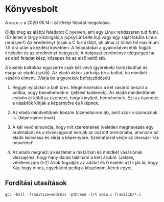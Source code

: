 # Könyvesbolt
A `main.c` a 2020 05.14-i zárthelyi feladat megoldása.

Oldja meg az alábbi feladatot C nyelven, ami egy Linux rendszeren tud futni. (Ez lehet a tárgy  kiszolgálója (opsys.inf.elte.hu) vagy egy saját lokális Linux rendszer!) Az eredményt (csak a C forrásfájlt, pl: alma.c) töltse fel maximum 1.5 óra után a kezdést követően. A feladatokat a gyakorlatvezetők fogják értékelni és az eredményt bejegyzik. A dolgozat eredménye elégséges ha az első feladat kész, közepes ha az első kettő stb.

A kisebb boltokba egyszerre csak két vevő (gyerekek) tartózkodhat és maga az eladó (szülő). Az eladó akkor zárhatja be a boltot, ha mindkét vásárló elment. (Várja be a gyerekek befejeződését)

1.  Reggel nyitáskor a bolt üres. Megérkezéskor a két vásárló beszól a boltba, hogy bemehetnek-e. (jelzést küldenek). Az eladó mindkettőnek csövön át küldi az üzenetet, hogy kinyitott, bemehetnek. Ezt az üzenetet a vásárlók kiírják a képernyőre és kilépnek.

2. Az eladó mindkettőnek köszön (üzenetsoron át), amit azok viszonoznak is. (képernyőre írnak)

3. A két vevő elmondja, hogy mit szeretnének (véletlen megnevezés egy árulistából) és a kívánságukat beírják az osztott memóriába, ahonnan az eladó kiolvassa és kiírja a képernyőre. Szemaforral védje az olvasás-írás műveletet!

4. Az eladó megnézi a készletet a raktárban és mindkét vásárlónak visszajelez, hogy hány darab található a kért áruból. (Jelzés, véletlenszám 0-2) Azok fogadják az adatot és 0 esetén azt írják ki, hogy Kár, hogy nincs, egyébként pedig a köszönöm, kérek egyet.

## Fordítási utasítások
```
gcc -Wall -fsanitize=address -pthread -lrt main.c fradilib/*.c
```